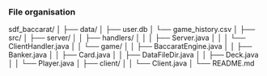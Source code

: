 ### File organisation
sdf_baccarat/ │ ├── data/
│ ├── user.db
│ └── game_history.csv │ ├── src/
│ ├── server/
│ │ ├── handlers/
│ │ │ ├── Server.java │ │ │ └── ClientHandler.java │ │ └── game/
│ │ ├── BaccaratEngine.java │ │ ├── Banker.java │ │ ├── Card.java │ │ ├── DataFileDir.java │ │ ├── Deck.java │ │ └── Player.java │ ├── client/
│ │ └── Client.java
│ └── README.md

       
       
